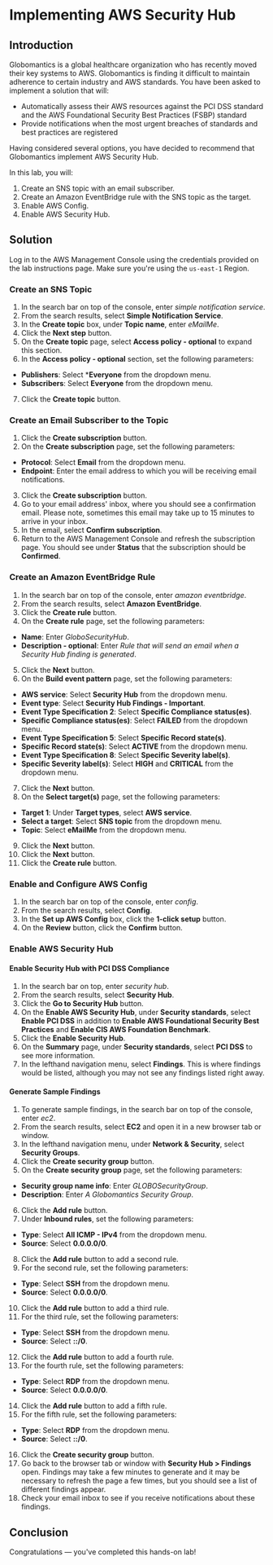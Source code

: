 # Implementing AWS Security Hub
 
## Introduction
 
Globomantics is a global healthcare organization who has recently moved their key systems to AWS. Globomantics is finding it difficult to maintain adherence to certain industry and AWS standards. You have been asked to implement a solution that will:

- Automatically assess their AWS resources against the PCI DSS standard and the AWS Foundational Security Best Practices (FSBP) standard
- Provide notifications when the most urgent breaches of standards and best practices are registered

Having considered several options, you have decided to recommend that Globomantics implement AWS Security Hub.

In this lab, you will:

1. Create an SNS topic with an email subscriber.
2. Create an Amazon EventBridge rule with the SNS topic as the target.
3. Enable AWS Config.
4. Enable AWS Security Hub.
 
## Solution
 
Log in to the AWS Management Console using the credentials provided on the lab instructions page. Make sure you're using the `us-east-1` Region.
 
### Create an SNS Topic
 
1. In the search bar on top of the console, enter *simple notification service*.
2. From the search results, select **Simple Notification Service**.
3. In the **Create topic** box, under **Topic name**, enter *eMailMe*.
4. Click the **Next step** button.
5. On the **Create topic** page, select **Access policy - optional** to expand this section.
6. In the **Access policy - optional** section, set the following parameters:
  - **Publishers**: Select ***Everyone** from the dropdown menu.
  - **Subscribers**: Select **Everyone** from the dropdown menu.
7. Click the **Create topic** button.

### Create an Email Subscriber to the Topic
 
1. Click the **Create subscription** button.
2. On the **Create subscription** page, set the following parameters:
  - **Protocol**: Select **Email** from the dropdown menu.
  - **Endpoint**: Enter the email address to which you will be receiving email notifications.
3. Click the **Create subscription** button.
4. Go to your email address' inbox, where you should see a confirmation email. Please note, sometimes this email may take up to 15 minutes to arrive in your inbox.
5. In the email, select **Confirm subscription**.
6. Return to the AWS Management Console and refresh the subscription page. You should see under **Status** that the subscription should be **Confirmed**.

### Create an Amazon EventBridge Rule

1. In the search bar on top of the console, enter *amazon eventbridge*.
2. From the search results, select **Amazon EventBridge**.
3. Click the **Create rule** button.
4. On the **Create rule** page, set the following parameters:
  - **Name**: Enter *GloboSecurityHub*.
  - **Description - optional**: Enter *Rule that will send an email when a Security Hub finding is generated*.
5. Click the **Next** button.
6. On the **Build event pattern** page, set the following parameters:
  - **AWS service**: Select **Security Hub** from the dropdown menu.
  - **Event type**: Select **Security Hub Findings - Important**.
  -  **Event Type Specification 2**: Select **Specific Compliance status(es)**.
  -  **Specific Compliance status(es)**: Select **FAILED** from the dropdown menu.
  -  **Event Type Specification 5**: Select **Specific Record state(s)**.
  -  **Specific Record state(s)**: Select **ACTIVE** from the dropdown menu.
  -  **Event Type Specification 8**: Select **Specific Severity label(s)**.
  -  **Specific Severity label(s)**: Select **HIGH** and **CRITICAL** from the dropdown menu.
7. Click the **Next** button.
8. On the **Select target(s)** page, set the following parameters:
  - **Target 1**: Under **Target types**, select **AWS service**.
  - **Select a target**: Select **SNS topic** from the dropdown menu.
  - **Topic**: Select **eMailMe** from the dropdown menu.
9. Click the **Next** button.
10. Click the **Next** button.
11. Click the **Create rule** button.

### Enable and Configure AWS Config

1. In the search bar on top of the console, enter *config*.
2. From the search results, select **Config**.
3. In the **Set up AWS Config** box, click the **1-click setup** button.
4. On the **Review** button, click the **Confirm** button.

### Enable AWS Security Hub

#### Enable Security Hub with PCI DSS Compliance

1. In the search bar on top, enter *security hub*.
2. From the search results, select **Security Hub**.
3. Click the **Go to Security Hub** button.
4. On the **Enable AWS Security Hub**, under **Security standards**, select **Enable PCI DSS** in addition to **Enable AWS Foundational Security Best Practices** and **Enable CIS AWS Foundation Benchmark**.
5. Click the **Enable Security Hub**.
6. On the **Summary** page, under **Security standards**, select **PCI DSS** to see more information.
7. In the lefthand navigation menu, select **Findings**. This is where findings would be listed, although you may not see any findings listed right away.

#### Generate Sample Findings

1. To generate sample findings, in the search bar on top of the console, enter *ec2*.
2. From the search results, select **EC2** and open it in a new browser tab or window.
3. In the lefthand navigation menu, under **Network & Security**, select **Security Groups**.
4. Click the **Create security group** button.
5. On the **Create security group** page, set the following parameters:
  - **Security group name info**: Enter *GLOBOSecurityGroup*.
  - **Description**: Enter *A Globomantics Security Group*.
6. Click the **Add rule** button.
7. Under **Inbound rules**, set the following parameters:
  - **Type**: Select **All ICMP - IPv4** from the dropdown menu.
  - **Source**: Select **0.0.0.0/0**.
8. Click the **Add rule** button to add a second rule.
9. For the second rule, set the following parameters:
  - **Type**: Select **SSH** from the dropdown menu.
  - **Source**: Select **0.0.0.0/0**.
10. Click the **Add rule** button to add a third rule.
11. For the third rule, set the following parameters:
  - **Type**: Select **SSH** from the dropdown menu.
  - **Source**: Select **::/0**.
12. Click the **Add rule** button to add a fourth rule.
13. For the fourth rule, set the following parameters:
  - **Type**: Select **RDP** from the dropdown menu.
  - **Source**: Select **0.0.0.0/0**.
14. Click the **Add rule** button to add a fifth rule.
15. For the fifth rule, set the following parameters:
  - **Type**: Select **RDP** from the dropdown menu.
  - **Source**: Select **::/0**.
16. Click the **Create security group** button.
17. Go back to the browser tab or window with **Security Hub > Findings** open. Findings may take a few minutes to generate and it may be necessary to refresh the page a few times, but you should see a list of different findings appear.
18. Check your email inbox to see if you receive notifications about these findings.
 
## Conclusion
 
Congratulations — you've completed this hands-on lab!
